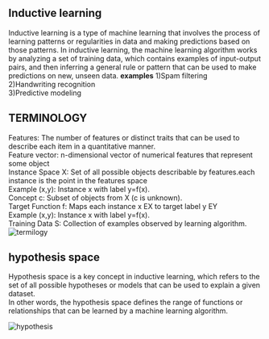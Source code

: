 ## Inductive learning  
Inductive learning is a type of machine learning that involves the process of learning patterns or regularities in data and making predictions based on those patterns.
In inductive learning, the machine learning algorithm works by analyzing a set of training data, which contains examples of input-output pairs, and then inferring a 
general rule or pattern that can be used to make predictions on new, unseen data.
**examples**
1)Spam filtering  
2)Handwriting recognition  
3)Predictive modeling  

## TERMINOLOGY
Features: The number of features or distinct traits that can be used to describe each item in a quantitative manner.  
Feature vector: n-dimensional vector of numerical features that represent some object  
Instance Space X: Set of all possible objects describable by features.each instance is the point in the features space    
Example (x,y): Instance x with label y=f(x).  
Concept c: Subset of objects from X (c is unknown).  
Target Function f: Maps each instance x EX to target label y EY  
Example (x,y): Instance x with label y=f(x).  
Training Data S: Collection of examples observed by learning algorithm.  
![termilogy](https://ds055uzetaobb.cloudfront.net/image_optimizer/6aaeb27b0fd954d9232de5a9142eb1dc658ea8a1.jpg)

## hypothesis space  
Hypothesis space is a key concept in inductive learning, which refers to the set of all possible hypotheses or models that can be used to explain a given dataset.  
In other words, the hypothesis space defines the range of functions or relationships that can be learned by a machine learning algorithm. 
 
![hypothesis](![[image](https://user-images.githubusercontent.com/128781536/233781514-d78dd0ca-92a2-46ff-a252-5ac03124b07f.png)](https://media.geeksforgeeks.org/wp-content/uploads/20191014210129/pic82-e1571070331775.png))
